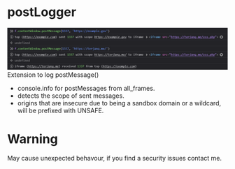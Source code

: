 # postLogger
![Extension icon](preview.png)
Extension to log postMessage()
- console.info for postMessages from all_frames.
- detects the scope of sent messages.
- origins that are insecure due to being a sandbox domain or a wildcard, will be prefixed with UNSAFE.


# Warning
May cause unexpected behavour, if you find a security issues contact me.
